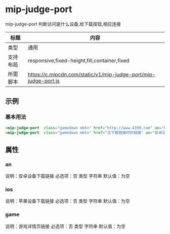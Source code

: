 # mip-judge-port

mip-judge-port  判断访问是什么设备,给下载按钮,相应连接

标题|内容
----|----
类型|通用
支持布局|responsive,fixed-height,fill,container,fixed
所需脚本|https://c.mipcdn.com/static/v1/mip-judge-port/mip-judge-port.js

## 示例

### 基本用法
```html
<mip-judge-port  class="gamedown mbtn" href="http://www.4399.com" an="http://www.3839.com" ios="http://www.7k7k.com" game="http://www.4399.com">下载</mip-judge-port>
<mip-judge-port  class="gamedown mbtn" href="无下载链接时的链接" an="安卓设备下载链接" ios="苹果设备下载链接" game="无下载链接时的链接">下载</mip-judge-port>
```

## 属性

### an

说明：安卓设备下载链接
必选项：否
类型 字符串
默认值：为空

### ios

说明：苹果设备下载链接
必选项：否
类型 字符串
默认值：为空

### game

说明：游戏详情页链接
必选项：否
类型 字符串
默认值：为空


